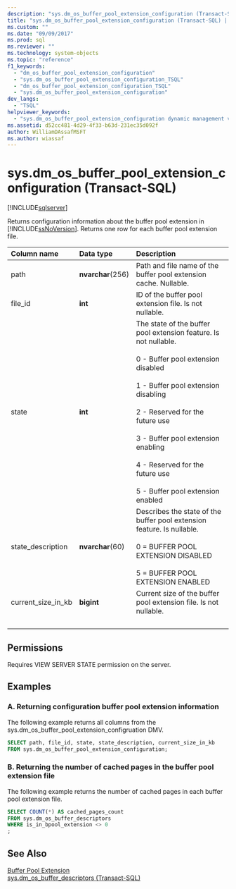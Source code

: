 ```yaml
---
description: "sys.dm_os_buffer_pool_extension_configuration (Transact-SQL)"
title: "sys.dm_os_buffer_pool_extension_configuration (Transact-SQL) | Microsoft Docs"
ms.custom: ""
ms.date: "09/09/2017"
ms.prod: sql
ms.reviewer: ""
ms.technology: system-objects
ms.topic: "reference"
f1_keywords: 
  - "dm_os_buffer_pool_extension_configuration"
  - "sys.dm_os_buffer_pool_extension_configuration_TSQL"
  - "dm_os_buffer_pool_extension_configuration_TSQL"
  - "sys.dm_os_buffer_pool_extension_configuration"
dev_langs: 
  - "TSQL"
helpviewer_keywords: 
  - "sys.dm_os_buffer_pool_extension_configuration dynamic management view"
ms.assetid: d52cc481-4d29-4f33-b63d-231ec35d092f
author: WilliamDAssafMSFT
ms.author: wiassaf
---
```

# sys.dm_os_buffer_pool_extension_configuration (Transact-SQL)

[!INCLUDE[sqlserver](../../includes/applies-to-version/sqlserver.md)]

  Returns configuration information about the buffer pool extension in [!INCLUDE[ssNoVersion](../../includes/ssnoversion-md.md)]. Returns one row for each buffer pool extension file.  
  

  
| Column name | Data type | Description |
| :---------- | :-------- | :---------- |
|path|**nvarchar**(256)|Path and file name of the buffer pool extension cache. Nullable.|  
|file_id|**int**|ID of the buffer pool extension file. Is not nullable.|  
|state|**int**|The state of the buffer pool extension feature. Is not nullable.<br /><br /> 0 - Buffer pool extension disabled<br /><br /> 1 - Buffer pool extension disabling<br /><br /> 2 - Reserved for the future use<br /><br /> 3 - Buffer pool extension enabling<br /><br /> 4 - Reserved for the future use<br /><br /> 5 - Buffer pool extension enabled|  
|state_description|**nvarchar**(60)|Describes the state of the buffer pool extension feature. Is nullable.<br /><br /> 0 = BUFFER POOL EXTENSION DISABLED<br /><br /> 5 = BUFFER POOL EXTENSION ENABLED|
|current_size_in_kb|**bigint**|Current size of the buffer pool extension file. Is not nullable.|
| &nbsp; | &nbsp; | &nbsp; |

## Permissions  
 Requires VIEW SERVER STATE permission on the server.  
  
## Examples  
  
### A. Returning configuration buffer pool extension information  
 The following example returns all columns from the sys.dm_os_buffer_pool_extension_configruation DMV.  
  
```sql  
SELECT path, file_id, state, state_description, current_size_in_kb  
FROM sys.dm_os_buffer_pool_extension_configuration;  
```  
  
### B. Returning the number of cached pages in the buffer pool extension file  
 The following example returns the number of cached pages in each buffer pool extension file.  
  
```sql  
SELECT COUNT(*) AS cached_pages_count  
FROM sys.dm_os_buffer_descriptors  
WHERE is_in_bpool_extension <> 0  
;  
```  
  
## See Also  
 [Buffer Pool Extension](../../database-engine/configure-windows/buffer-pool-extension.md)   
 [sys.dm_os_buffer_descriptors &#40;Transact-SQL&#41;](../../relational-databases/system-dynamic-management-views/sys-dm-os-buffer-descriptors-transact-sql.md)  
  
  
